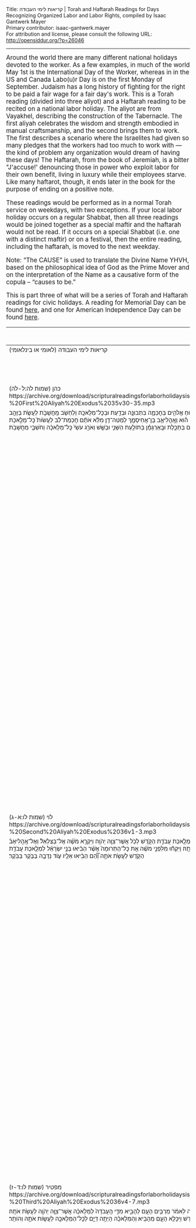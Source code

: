 <html>
<head></head>
<body>
Title: קריאות לימי העבודה | Torah and Haftarah Readings for Days Recognizing Organized Labor and Labor Rights, compiled by Isaac Gantwerk Mayer<br />
Primary contributor: isaac-gantwerk.mayer<br />
For attribution and license, please consult the following URL: <a href="http://opensiddur.org/?p=26046">http://opensiddur.org/?p=26046</a>
<p />
<hr />

<div class="english" style="font-size: 1.2em;">
Around the world there are many different national holidays devoted to the worker. As a few examples, in much of the world May 1st is the International Day of the Worker, whereas in in the US and Canada Labo(u)r Day is on the first Monday of September. Judaism has a long history of fighting for the right to be paid a fair wage for a fair day's work. This is a Torah reading (divided into three aliyot) and a Haftarah reading to be recited on a national labor holiday. The aliyot are from Vayakhel, describing the construction of the Tabernacle. The first aliyah celebrates the wisdom and strength embodied in manual craftsmanship, and the second brings them to work. The first describes a scenario where the Israelites had given so many pledges that the workers had too much to work with — the kind of problem any organization would dream of having these days! The Haftarah, from the book of Jeremiah, is a bitter "J'accuse!' denouncing those in power who exploit labor for their own benefit, living in luxury while their employees starve. Like many haftarot, though, it ends later in the book for the purpose of ending on a positive note.

These readings would be performed as in a normal Torah service on weekdays, with two exceptions. If your local labor holiday occurs on a regular Shabbat, then all three readings would be joined together as a special maftir and the haftarah would not be read. If it occurs on a special Shabbat (i.e. one with a distinct maftir) or on a festival, then the entire reading, including the haftarah, is moved to the next weekday.

Note: “The CAUSE” is used to translate the Divine Name YHVH, based on the philosophical idea of God as the Prime Mover and on the interpretation of the Name as a causative form of the copula – “causes to be.”

This is part three of what will be a series of Torah and Haftarah readings for civic holidays. A reading for Memorial Day can be found <a href="https://opensiddur.org/readings-and-sourcetexts/festival-and-fast-day-readings/memorial-day-festival-and-fast-day-readings/torah-and-haftarah-readings-for-memorial-day-compiled-by-isaac-gantwerk-mayer/">here</a>, and one for American Independence Day can be found <a href="https://opensiddur.org/readings-and-sourcetexts/festival-and-fast-day-readings/independence-day-u-s/torah-and-haftarah-readings-for-the-fourth-of-july-independence-day/">here</a>.
</div>

<table style="margin-left: auto;margin-right: auto;" class="draggable">
<thead><tr><th id="x" style="text-align: right;">Source (Hebrew)</th><th style="text-align: left;">Translation (English)</th></tr></thead>
<tbody>
<tr><td style="vertical-align:top;">
<div class="liturgy"><span lang="he">
קריאות לימי העבודה (לאומי או בינלאומי)‏
</span></div></td>
 
<td style="vertical-align:top;">
<div class="english">
<u>Scriptural Readings for Labor Holidays (National or International)</u>
</div></td></tr>


<tr><td style="vertical-align:top;">
<div class="liturgy"><span lang="he">
כהן (שמות לה:ל-לה) 
https://archive.org/download/scripturalreadingsforlaborholidaysisaacgantwerkmayer2019/Scriptural%20Readings%20for%20Labor%20Holidays%20-%20First%20Aliyah%20Exodus%2035v30-35.mp3
</span></div></td>
 
<td style="vertical-align:top;">
<div class="english">
Cohen (Exodus 35:30-35)
</div></td></tr>


<tr><td style="vertical-align:top;">
<div class="liturgy"><span lang="he">
וַיֹּ֤אמֶר מֹשֶׁה֙ אֶל־בְּנֵ֣י יִשְׂרָאֵ֔ל רְא֛וּ קָרָ֥א יְהֹוָ֖ה בְּשֵׁ֑ם בְּצַלְאֵ֛ל בֶּן־אוּרִ֥י בֶן־ח֖וּר לְמַטֵּ֥ה יְהוּדָֽה׃ וַיְמַלֵּ֥א אֹת֖וֹ ר֣וּחַ אֱלֹהִ֑ים בְּחׇכְמָ֛ה בִּתְבוּנָ֥ה וּבְדַ֖עַת וּבְכׇל־מְלָאכָֽה׃ וְלַחְשֹׁ֖ב מַֽחֲשָׁבֹ֑ת לַעֲשֹׂ֛ת בַּזָּהָ֥ב וּבַכֶּ֖סֶף וּבַנְּחֹֽשֶׁת׃ וּבַחֲרֹ֥שֶׁת אֶ֛בֶן לְמַלֹּ֖את וּבַחֲרֹ֣שֶׁת עֵ֑ץ לַעֲשׂ֖וֹת בְּכׇל־מְלֶ֥אכֶת מַחֲשָֽׁבֶת׃ וּלְהוֹרֹ֖ת נָתַ֣ן בְּלִבּ֑וֹ ה֕וּא וְאׇֽהֳלִיאָ֥ב בֶּן־אֲחִיסָמָ֖ךְ לְמַטֵּה־דָֽן׃ מִלֵּ֨א אֹתָ֜ם חׇכְמַת־לֵ֗ב לַעֲשׂוֹת֮ כׇּל־מְלֶ֣אכֶת חָרָ֣שׁ ׀ וְחֹשֵׁב֒ וְרֹקֵ֞ם בַּתְּכֵ֣לֶת וּבָֽאַרְגָּמָ֗ן בְּתוֹלַ֧עַת הַשָּׁנִ֛י וּבַשֵּׁ֖שׁ וְאֹרֵ֑ג עֹשֵׂי֙ כׇּל־מְלָאכָ֔ה וְחֹשְׁבֵ֖י מַחֲשָׁבֹֽת׃
</span></div></td>
 
<td style="vertical-align:top;">
<div class="english">
And Moses said to the children of Israel, "See, the CAUSE has called by name Betsalel son of Uri son of Ḥur of the tribe of Judah; has filled him with a divine spirit in wisdom, in understanding, and in knowledge, and in all labor; to design designs, to work in gold and in silver and in bronze; in carving stone for settings and in carving wood, to do all designed work; and to teach – God has placed this in his heart, him and Oholiav son of Aḥisamakh of the tribe of Dan. God filled them with a wise mind to do all the work of the carver, the designer, the embroiderer in blue and crimson and scarlet and linen and weavings, works of all labor and designs of design."
</div></td></tr>


<tr><td style="vertical-align:top;">
<div class="liturgy"><span lang="he">
לוי (שמות לו:א-ג) 
https://archive.org/download/scripturalreadingsforlaborholidaysisaacgantwerkmayer2019/Scriptural%20Readings%20for%20Labor%20Holidays%20-%20Second%20Aliyah%20Exodus%2036v1-3.mp3
</span></div></td>
 
<td style="vertical-align:top;">
<div class="english">
Levi (Exodus 36:1-3)
</div></td></tr>


<tr><td style="vertical-align:top;">
<div class="liturgy"><span lang="he">
וְעָשָׂה֩ בְצַלְאֵ֨ל וְאׇהֳלִיאָ֜ב וְכֹ֣ל ׀ אִ֣ישׁ חֲכַם־לֵ֗ב אֲשֶׁר֩ נָתַ֨ן יְהֹוָ֜ה חׇכְמָ֤ה וּתְבוּנָה֙ בָּהֵ֔מָּה לָדַ֣עַת לַעֲשֹׂ֔ת אֶֽת־כׇּל־מְלֶ֖אכֶת עֲבֹדַ֣ת הַקֹּ֑דֶשׁ לְכֹ֥ל אֲשֶׁר־צִוָּ֖ה יְהֹוָֽה׃ וַיִּקְרָ֣א מֹשֶׁ֗ה אֶל־בְּצַלְאֵל֘ וְאֶל־אׇֽהֳלִיאָב֒ וְאֶל֙ כׇּל־אִ֣ישׁ חֲכַם־לֵ֔ב אֲשֶׁ֨ר נָתַ֧ן יְהֹוָ֛ה חׇכְמָ֖ה בְּלִבּ֑וֹ כֹּ֚ל אֲשֶׁ֣ר נְשָׂא֣וֹ לִבּ֔וֹ לְקׇרְבָ֥ה אֶל־הַמְּלָאכָ֖ה לַעֲשֹׂ֥ת אֹתָֽהּ׃ וַיִּקְח֞וּ מִלִּפְנֵ֣י מֹשֶׁ֗ה אֵ֤ת כׇּל־הַתְּרוּמָה֙ אֲשֶׁ֨ר הֵבִ֜יאוּ בְּנֵ֣י יִשְׂרָאֵ֗ל לִמְלֶ֛אכֶת עֲבֹדַ֥ת הַקֹּ֖דֶשׁ לַעֲשֹׂ֣ת אֹתָ֑הּ וְ֠הֵ֠ם הֵבִ֨יאוּ אֵלָ֥יו ע֛וֹד נְדָבָ֖ה בַּבֹּ֥קֶר בַּבֹּֽקֶר׃
</span></div></td>
 
<td style="vertical-align:top;">
<div class="english">
And they worked—Betsalel and Oholiav and all the wise-minded people to whom the CAUSE had given wisdom and —to know and to work on the labor of the sacred work, for all that the CAUSE had commanded. And Moses called to Betsalel and to Oholiav and to all the wise-minded people to whom the CAUSE had given wisdom in their mind, all whom had great minds, to come to the work and do it. And they took over from Moses the gifts that the children of Israel had brought to work on the labor of the sacred work to do it, and they were bringing more free-offerings to them every morning.
</div></td></tr>


<tr><td style="vertical-align:top;">
<div class="liturgy"><span lang="he">
מפטיר (שמות לו:ד-ז) 
https://archive.org/download/scripturalreadingsforlaborholidaysisaacgantwerkmayer2019/Scriptural%20Readings%20for%20Labor%20Holidays%20-%20Third%20Aliyah%20Exodus%2036v4-7.mp3
</span></div></td>
 
<td style="vertical-align:top;">
<div class="english">
Maftir (Exodus 36:4-7)
</div></td></tr>


<tr><td style="vertical-align:top;">
<div class="liturgy"><span lang="he">
וַיָּבֹ֙אוּ֙ כׇּל־הַ֣חֲכָמִ֔ים הָעֹשִׂ֕ים אֵ֖ת כׇּל־מְלֶ֣אכֶת הַקֹּ֑דֶשׁ אִֽישׁ־אִ֥ישׁ מִמְּלַאכְתּ֖וֹ אֲשֶׁר־הֵ֥מָּה עֹשִֽׂים׃ וַיֹּאמְרוּ֙ אֶל־מֹשֶׁ֣ה לֵּאמֹ֔ר מַרְבִּ֥ים הָעָ֖ם לְהָבִ֑יא מִדֵּ֤י הָֽעֲבֹדָה֙ לַמְּלָאכָ֔ה אֲשֶׁר־צִוָּ֥ה יְהֹוָ֖ה לַעֲשֹׂ֥ת אֹתָֽהּ׃ וַיְצַ֣ו מֹשֶׁ֗ה וַיַּעֲבִ֨ירוּ ק֥וֹל בַּֽמַּחֲנֶה֮ לֵאמֹר֒ אִ֣ישׁ וְאִשָּׁ֗ה אַל־יַעֲשׂוּ־ע֛וֹד מְלָאכָ֖ה לִתְרוּמַ֣ת הַקֹּ֑דֶשׁ וַיִּכָּלֵ֥א הָעָ֖ם מֵהָבִֽיא׃ וְהַמְּלָאכָ֗ה הָיְתָ֥ה דַיָּ֛ם לְכׇל־הַמְּלָאכָ֖ה לַעֲשׂ֣וֹת אֹתָ֑הּ וְהוֹתֵֽר׃
</span></div></td>
 
<td style="vertical-align:top;">
<div class="english">
And they came, the wise people, makers of the sacred labor, each person from their labor that they were doing. And they said to Moses, saying, "The people have brought more than enough for the work for the labor that the CAUSE commanded to do!" And Moses commanded—and they passed the announcement through the camp—saying, "Every man or woman, do not make more labor for the sacred gifts!" and the people ceased bringing. And the work was enough for all the labor to do, and more.
</div></td></tr>


<tr><td style="vertical-align:top;">
<div class="liturgy"><span lang="he">
הפטרה (ירמיהו כב:א-יט, ירמיהו כג:ג-ו)
https://archive.org/download/scripturalreadingsforlaborholidaysisaacgantwerkmayer2019/Scriptural%20Readings%20for%20Labor%20Holidays%20-%20Haftarah%20Jeremiah%2022v1-19%2C%2023v3-6.mp3
</span></div></td>
 
<td style="vertical-align:top;">
<div class="english">
Haftarah (Jeremiah 22:1–19, 23:3-6)
</div></td></tr>


<tr><td style="vertical-align:top;">
<div class="liturgy"><span lang="he">
כֹּ֚ה אָמַ֣ר יְהֹוָ֔ה רֵ֖ד בֵּֽית־מֶ֣לֶךְ יְהוּדָ֑ה וְדִבַּרְתָּ֣ שָׁ֔ם אֶת־הַדָּבָ֖ר הַזֶּֽה׃ וְאָֽמַרְתָּ֙ שְׁמַ֣ע דְּבַר־יְהֹוָ֔ה מֶ֣לֶךְ יְהוּדָ֔ה הַיֹּשֵׁ֖ב עַל־כִּסֵּ֣א דָוִ֑ד אַתָּ֤ה וַעֲבָדֶ֙יךָ֙ וְעַמְּךָ֔ הַבָּאִ֖ים בַּשְּׁעָרִ֥ים הָאֵֽלֶּה׃ כֹּ֣ה  ׀ אָמַ֣ר יְהֹוָ֗ה עֲשׂ֤וּ מִשְׁפָּט֙ וּצְדָקָ֔ה וְהַצִּ֥ילוּ גָז֖וּל מִיַּ֣ד עָשׁ֑וֹק וְגֵר֩ יָת֨וֹם וְאַלְמָנָ֤ה אַל־תֹּנוּ֙ אַל־תַּחְמֹ֔סוּ וְדָ֣ם נָקִ֔י אַֽל־תִּשְׁפְּכ֖וּ בַּמָּק֥וֹם הַזֶּֽה׃ כִּ֤י אִם־עָשׂוֹ֙ תַּעֲשׂ֔וּ אֶת־הַדָּבָ֖ר הַזֶּ֑ה וּבָ֣אוּ בְשַׁעֲרֵ֣י הַבַּ֣יִת הַזֶּ֡ה מְלָכִים֩ יֹשְׁבִ֨ים לְדָוִ֜ד עַל־כִּסְא֗וֹ רֹֽכְבִים֙ בָּרֶ֣כֶב וּבַסּוּסִ֔ים ה֥וּא וַעֲבָדָ֖ו וְעַמּֽוֹ׃ וְאִם֙ לֹ֣א תִשְׁמְע֔וּ אֶת־הַדְּבָרִ֖ים הָאֵ֑לֶּה בִּ֤י נִשְׁבַּ֙עְתִּי֙ נְאֻם־יְהֹוָ֔ה כִּֽי־לְחׇרְבָּ֥ה יִֽהְיֶ֖ה הַבַּ֥יִת הַזֶּֽה׃ 
</span></div></td>
 
<td style="vertical-align:top;">
<div class="english">
Thus says the CAUSE: Go down to the house of the king of Judah and say there this word. And say, Listen to the word of the CAUSE, o king of Judah who sits on the throne of David, you and your servants and your people coming in these gates! Thus says the CAUSE, do justice and right, and save the robbed from the hand of the exploiter, and do not oppress or harm the orphan and the immigrant and the widow, and do not spill the blood of the innocent in this place! For if you follow this word, then kings of David's line will come in these gates and sit on his throne, riding on chariots and on horses, him and his servants and his people. And if you do not listen to these words, well, I have sworn—declares the CAUSE—that a ruin this house will be!
</div></td></tr>


<tr><td style="vertical-align:top;">
<div class="liturgy"><span lang="he">
כִּי־כֹ֣ה  ׀ אָמַ֣ר יְהֹוָ֗ה עַל־בֵּית֙ מֶ֣לֶךְ יְהוּדָ֔ה גִּלְעָ֥ד אַתָּ֛ה לִ֖י רֹ֣אשׁ הַלְּבָנ֑וֹן אִם־לֹ֤א אֲשִֽׁיתְךָ֙ מִדְבָּ֔ר עָרִ֖ים לֹ֥א נושבה נוֹשָֽׁבוּ׃ וְקִדַּשְׁתִּ֥י עָלֶ֛יךָ מַשְׁחִתִ֖ים אִ֣ישׁ וְכֵלָ֑יו וְכָֽרְתוּ֙ מִבְחַ֣ר אֲרָזֶ֔יךָ וְהִפִּ֖ילוּ עַל־הָאֵֽשׁ׃ וְעָֽבְרוּ֙ גּוֹיִ֣ם רַבִּ֔ים עַ֖ל הָעִ֣יר הַזֹּ֑את וְאָֽמְרוּ֙ אִ֣ישׁ אֶל־רֵעֵ֔הוּ עַל־מֶ֨ה עָשָׂ֤ה יְהֹוָה֙ כָּ֔כָה לָעִ֥יר הַגְּדוֹלָ֖ה הַזֹּֽאת׃ וְאָ֣מְר֔וּ עַ֚ל אֲשֶׁ֣ר עָזְב֔וּ אֶת־בְּרִ֥ית יְהֹוָ֖ה אֱלֹהֵיהֶ֑ם וַיִּֽשְׁתַּחֲו֛וּ לֵאלֹהִ֥ים אֲחֵרִ֖ים וַיַּעַבְדֽוּם׃        
</span></div></td>
 
<td style="vertical-align:top;">
<div class="english">
For thus says the CAUSE against the house of the king of Judah, Gilead were you to me, the head of Lebanon, but I will make you a desert, towns without inhabitants. And I will sanctify against you destroyers, each with their tools, and they will cut down your choice cedars and turn them to fire. And many nations will pass by this city and say, one to another, "For what did the CAUSE do thus to this great city?" And they will say, "For they transgressed the covenant of the CAUSE their God and bowed to other deities and worshipped them."           
</div></td></tr>


<tr><td style="vertical-align:top;">
<div class="liturgy"><span lang="he">
אַל־תִּבְכּ֣וּ לְמֵ֔ת וְאַל־תָּנֻ֖דוּ ל֑וֹ בְּכ֤וּ בָכוֹ֙ לַהֹלֵ֔ךְ כִּ֣י לֹ֤א יָשׁוּב֙ ע֔וֹד וְרָאָ֖ה אֶת־אֶ֥רֶץ מוֹלַדְתּֽוֹ׃     
</span></div></td>
 
<td style="vertical-align:top;">
<div class="english">
Cry not for the dead, nor lament for them, cry for those who go, for they will not return again nor see their birth-land!
</div></td></tr>


<tr><td style="vertical-align:top;">
<div class="liturgy"><span lang="he">
כִּ֣י כֹ֣ה אָֽמַר־יְ֠הֹוָ֠ה אֶל־שַׁלֻּ֨ם בֶּן־יֹאשִׁיָּ֜הוּ מֶ֣לֶךְ יְהוּדָ֗ה הַמֹּלֵךְ֙ תַּ֚חַת יֹאשִׁיָּ֣הוּ אָבִ֔יו אֲשֶׁ֥ר יָצָ֖א מִן־הַמָּק֣וֹם הַזֶּ֑ה לֹא־יָשׁ֥וּב שָׁ֖ם עֽוֹד׃ כִּ֗י בִּמְק֛וֹם אֲשֶׁר־הִגְל֥וּ אֹת֖וֹ שָׁ֣ם יָמ֑וּת וְאֶת־הָאָ֥רֶץ הַזֹּ֖את לֹֽא־יִרְאֶ֥ה עֽוֹד׃         
</span></div></td>
 
<td style="vertical-align:top;">
<div class="english">
For thus says the CAUSE against Shallum son of Josiah king of Judah, who reigns in place of Josiah his father: one who has gone from this place will not return again. For in the place of their exile they will die, and will not see the land again.
</div></td></tr>


<tr><td style="vertical-align:top;">
<div class="liturgy"><span lang="he">
ה֣וֹי בֹּנֶ֤ה בֵיתוֹ֙ בְּֽלֹא־צֶ֔דֶק וַעֲלִיּוֹתָ֖יו בְּלֹ֣א מִשְׁפָּ֑ט בְּרֵעֵ֙הוּ֙ יַעֲבֹ֣ד חִנָּ֔ם וּפֹעֲל֖וֹ לֹ֥א יִתֶּן־לֽוֹ׃ הָאֹמֵ֗ר אֶבְנֶה־לִּי֙ בֵּ֣ית מִדּ֔וֹת וַעֲלִיּ֖וֹת מְרֻוָּחִ֑ים וְקָ֤רַֽע לוֹ֙ חַלּוֹנָ֔י וְסָפ֣וּן בָּאָ֔רֶז וּמָשׁ֖וֹחַ בַּשָּׁשַֽׁר׃ הֲתִֽמְלֹ֔ךְ כִּ֥י אַתָּ֖ה מְתַחֲרֶ֣ה בָאָ֑רֶז אָבִ֜יךָ הֲל֧וֹא אָכַ֣ל וְשָׁתָ֗ה וְעָשָׂ֤ה מִשְׁפָּט֙ וּצְדָקָ֔ה אָ֖ז ט֥וֹב לֽוֹ׃ דָּ֛ן דִּין־עָנִ֥י וְאֶבְי֖וֹן אָ֣ז ט֑וֹב הֲלוֹא־הִ֛יא הַדַּ֥עַת אֹתִ֖י נְאֻם־יְהֹוָֽה׃ כִּ֣י אֵ֤ין עֵינֶ֙יךָ֙ וְלִבְּךָ֔ כִּ֖י אִם־עַל־בִּצְעֶ֑ךָ וְעַ֤ל דַּֽם־הַנָּקִי֙ לִשְׁפּ֔וֹךְ וְעַל־הָעֹ֥שֶׁק וְעַל־הַמְּרוּצָ֖ה לַעֲשֽׂוֹת׃     
</span></div></td>
 
<td style="vertical-align:top;">
<div class="english">
Oy, who builds his house unfairly, his high chambers unjustly; who works his fellow without pay, and does not repay his labor! He who says, "I will build me a vast house with airy chambers, and split it with my windows, cedar-paneled, painted with vermillion!" Are you any more of a king because you work in cedar? Didn't you father eat and drink and do justice and righteousness as was good for him? He righted the rights of the poor and the needy as is good, and is that not knowing me?—declares the CAUSE. For your eyes and your heart are only on your cut, on the spilt blood of the innocent, on doing extortion and violence.    
</div></td></tr>


<tr><td style="vertical-align:top;">
<div class="liturgy"><span lang="he">
לָכֵ֞ן כֹּה־אָמַ֣ר יְהֹוָ֗ה אֶל־יְהוֹיָקִ֤ים בֶּן־יֹאשִׁיָּ֙הוּ֙ מֶ֣לֶךְ יְהוּדָ֔ה לֹא־יִסְפְּד֣וּ ל֔וֹ ה֥וֹי אָחִ֖י וְה֣וֹי אָח֑וֹת לֹא־יִסְפְּד֣וּ ל֔וֹ ה֥וֹי אָד֖וֹן וְה֥וֹי הֹדֹֽה׃ קְבוּרַ֥ת חֲמ֖וֹר יִקָּבֵ֑ר סָח֣וֹב וְהַשְׁלֵ֔ךְ מֵהָ֖לְאָה לְשַׁעֲרֵ֥י יְרוּשָׁלָֽ&#x200d;ִם׃ 
</span></div></td>
 
<td style="vertical-align:top;">
<div class="english">
Therefore, thus says the CAUSE of Jehoiaqim son of Josiah king of Judah: they shall not eulogize him "Oy, my brother, and oy, my sister!" They will not eulogize him, "Oy, lord, and oy, majesty!" He shall be buried as the burial of a donkey, dragged and thrown out the gates of Jerusalem.
</div></td></tr>


<tr><td style="vertical-align:top;">
<div class="liturgy"><span lang="he">
וַאֲנִ֗י אֲקַבֵּץ֙ אֶת־שְׁאֵרִ֣ית צֹאנִ֔י מִכֹּל֙ הָאֲרָצ֔וֹת אֲשֶׁר־הִדַּ֥חְתִּי אֹתָ֖ם שָׁ֑ם וַהֲשִׁבֹתִ֥י אֶתְהֶ֛ן עַל־נְוֵהֶ֖ן וּפָר֥וּ וְרָבֽוּ׃ וַהֲקִמֹתִ֧י עֲלֵיהֶ֛ם רֹעִ֖ים וְרָע֑וּם וְלֹא־יִֽירְא֨וּ ע֧וֹד וְלֹא־יֵחַ֛תּוּ וְלֹ֥א יִפָּקֵ֖דוּ נְאֻם־יְהֹוָֽה׃    
</span></div></td>
 
<td style="vertical-align:top;">
<div class="english">
But I, I will regather the remnant of My flock from all the lands to which I banished them, and I will return them to their pasture and they will be fruitful and multiply. And I will set over them shepherds to tend them, and they will be no more afraid, no more dismayed, no more missing—declares the CAUSE. 
</div></td></tr>


<tr><td style="vertical-align:top;">
<div class="liturgy"><span lang="he">
הִנֵּ֨ה יָמִ֤ים בָּאִים֙ נְאֻם־יְהֹוָ֔ה וַהֲקִמֹתִ֥י לְדָוִ֖ד צֶ֣מַח צַדִּ֑יק וּמָ֤לַךְ מֶ֙לֶךְ֙ וְהִשְׂכִּ֔יל וְעָשָׂ֛ה מִשְׁפָּ֥ט וּצְדָקָ֖ה בָּאָֽרֶץ׃ בְּיָמָיו֙ תִּוָּשַׁ֣ע יְהוּדָ֔ה וְיִשְׂרָאֵ֖ל יִשְׁכֹּ֣ן לָבֶ֑טַח וְזֶה־שְּׁמ֥וֹ אֲֽשֶׁר־יִקְרְא֖וֹ יְהֹוָ֥ה ׀ צִדְקֵֽנוּ׃
</span></div></td>
 
<td style="vertical-align:top;">
<div class="english">
Behold, days come—declare the CAUSE—where I will set for David a righteous branch, a ruling sovereign, wise, doing justice in the land. In his days Judah will be saved, Israel will dwell in security, and this is the name he will be called: the CAUSE Makes Us Right!
</div></td></tr>
</tbody></table>

<hr />

&nbsp;
</body>
</html>